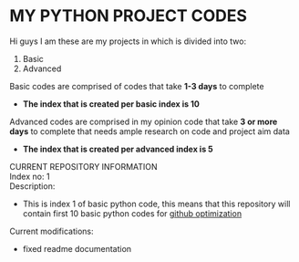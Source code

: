 # MY PYTHON PROJECT CODES
Hi guys I am these are my projects in which is divided into two:
1. Basic
2. Advanced  

Basic codes are comprised of codes that take **1-3 days** to complete  
- **The index that is created per basic index is 10**


Advanced codes are comprised in my opinion code that take **3 or more days** to complete that needs ample research on code and project aim data 
- **The index that is created per advanced index is 5**

CURRENT REPOSITORY INFORMATION  
Index no: 1  
Description:  
- This is index 1 of basic python code, this means that this repository will contain first 10 basic python codes for [github optimization](https://docs.github.com/en/repositories/working-with-files/managing-large-files/about-git-large-file-storage)

Current modifications:  
- fixed readme documentation 
